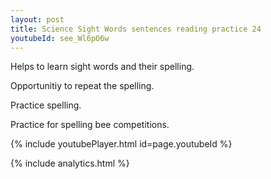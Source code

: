 ```yaml
---
layout: post
title: Science Sight Words sentences reading practice 24
youtubeId: see_Wl6pO6w
---
```

 
 
Helps to learn sight words and their spelling.

Opportunitiy to repeat the spelling. 

Practice spelling. 
 
Practice for spelling bee competitions. 
 
{% include youtubePlayer.html id=page.youtubeId %}
 
 
{% include analytics.html %}